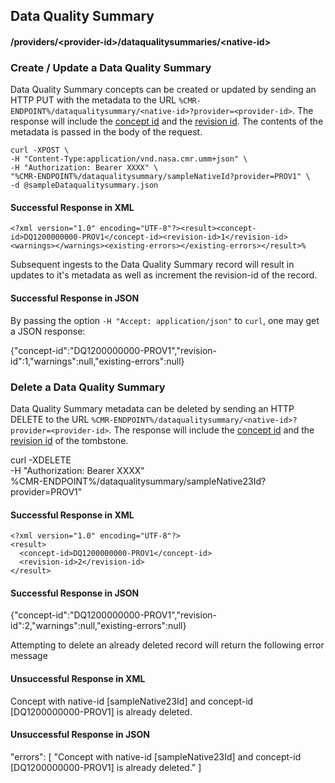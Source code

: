 ## <a name="dataqualitysummary"></a> Data Quality Summary

#### <a name="provider-info-dataqualitysummary"></a> /providers/&lt;provider-id&gt;/dataqualitysummaries/&lt;native-id&gt;

### <a name="create-update-dataqualitysummary"></a> Create / Update a Data Quality Summary

Data Quality Summary concepts can be created or updated by sending an HTTP PUT with the metadata to the URL `%CMR-ENDPOINT%/dataqualitysummary/<native-id>?provider=<provider-id>`. The response will include the [concept id](#concept-id) and the [revision id](#revision-id). The contents of the metadata is passed in the body of the request.

```
curl -XPOST \
-H "Content-Type:application/vnd.nasa.cmr.umm+json" \
-H "Authorization: Bearer XXXX" \
"%CMR-ENDPOINT%/dataqualitysummary/sampleNativeId?provider=PROV1" \
-d @sampleDataqualitysummary.json
```

#### Successful Response in XML
```
<?xml version="1.0" encoding="UTF-8"?><result><concept-id>DQ1200000000-PROV1</concept-id><revision-id>1</revision-id><warnings></warnings><existing-errors></existing-errors></result>%
```
Subsequent ingests to the Data Quality Summary record will result in updates to it's metadata as well as increment the revision-id of the record.
#### Successful Response in JSON

By passing the option `-H "Accept: application/json"` to `curl`, one may
get a JSON response:

  {"concept-id":"DQ1200000000-PROV1","revision-id":1,"warnings":null,"existing-errors":null}

### <a name="delete-dataqualitysummary"></a> Delete a Data Quality Summary

Data Quality Summary metadata can be deleted by sending an HTTP DELETE to the URL `%CMR-ENDPOINT%/dataqualitysummary/<native-id>?provider=<provider-id>`. The response will include the [concept id](#concept-id) and the [revision id](#revision-id) of the tombstone.


  curl -XDELETE \
    -H "Authorization: Bearer XXXX" \
    %CMR-ENDPOINT%/dataqualitysummary/sampleNative23Id?provider=PROV1"

#### Successful Response in XML

```
<?xml version="1.0" encoding="UTF-8"?>
<result>
  <concept-id>DQ1200000000-PROV1</concept-id>
  <revision-id>2</revision-id>
</result>
```
#### Successful Response in JSON

  {"concept-id":"DQ1200000000-PROV1","revision-id":2,"warnings":null,"existing-errors":null}

Attempting to delete an already deleted record will return
the following error message
#### Unsuccessful Response in XML

<?xml version="1.0" encoding="UTF-8"?>
<errors>
    <error>Concept with native-id [sampleNative23Id] and concept-id [DQ1200000000-PROV1] is already deleted.</error>
</errors>

#### Unsuccessful Response in JSON

"errors": [
        "Concept with native-id [sampleNative23Id] and concept-id [DQ1200000000-PROV1] is already deleted."
    ]
